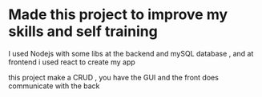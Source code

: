 # Made this project to improve my skills and self training 

I used Nodejs with some libs at the backend and mySQL database , and at frontend i used react to create my app 

this project  make a CRUD  , you have the GUI and the front does communicate with the back
